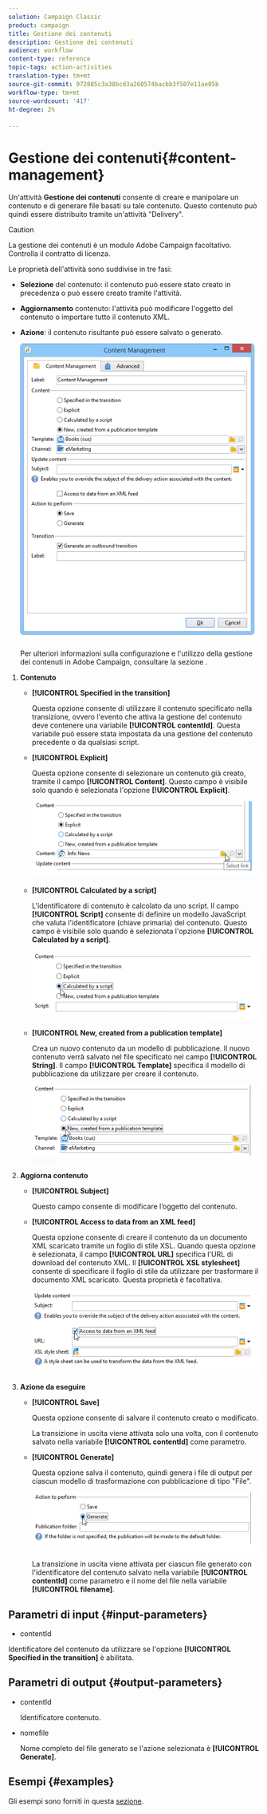 ```yaml
---
solution: Campaign Classic
product: campaign
title: Gestione dei contenuti
description: Gestione dei contenuti
audience: workflow
content-type: reference
topic-tags: action-activities
translation-type: tm+mt
source-git-commit: 972885c3a38bcd3a260574bacbb3f507e11ae05b
workflow-type: tm+mt
source-wordcount: '417'
ht-degree: 2%

---
```



# Gestione dei contenuti{#content-management}

Un&#39;attività **Gestione dei contenuti** consente di creare e manipolare un contenuto e di generare file basati su tale contenuto. Questo contenuto può quindi essere distribuito tramite un&#39;attività &quot;Delivery&quot;.

>[!CAUTION]
>
>La gestione dei contenuti è un modulo Adobe Campaign  facoltativo. Controlla il contratto di licenza.

Le proprietà dell&#39;attività sono suddivise in tre fasi:

* **Selezione** del contenuto: il contenuto può essere stato creato in precedenza o può essere creato tramite l&#39;attività.
* **Aggiornamento** contenuto: l&#39;attività può modificare l&#39;oggetto del contenuto o importare tutto il contenuto XML.
* **Azione**: il contenuto risultante può essere salvato o generato.

   ![](assets/content_mgmt_edit.png)

   Per ulteriori informazioni sulla configurazione e l&#39;utilizzo della gestione dei contenuti in  Adobe Campaign, consultare la sezione [](../../delivery/using/about-content-management.md).

1. **Contenuto**

   * **[!UICONTROL Specified in the transition]**

      Questa opzione consente di utilizzare il contenuto specificato nella transizione, ovvero l&#39;evento che attiva la gestione del contenuto deve contenere una variabile **[!UICONTROL contentId]**. Questa variabile può essere stata impostata da una gestione del contenuto precedente o da qualsiasi script.

   * **[!UICONTROL Explicit]**

      Questa opzione consente di selezionare un contenuto già creato, tramite il campo **[!UICONTROL Content]**. Questo campo è visibile solo quando è selezionata l&#39;opzione **[!UICONTROL Explicit]**.

      ![](assets/content_mgmt_explicit.png)

   * **[!UICONTROL Calculated by a script]**

      L&#39;identificatore di contenuto è calcolato da uno script. Il campo **[!UICONTROL Script]** consente di definire un modello JavaScript che valuta l&#39;identificatore (chiave primaria) del contenuto. Questo campo è visibile solo quando è selezionata l&#39;opzione **[!UICONTROL Calculated by a script]**.

      ![](assets/content_mgmt_script.png)

   * **[!UICONTROL New, created from a publication template]**

      Crea un nuovo contenuto da un modello di pubblicazione. Il nuovo contenuto verrà salvato nel file specificato nel campo **[!UICONTROL String]**. Il campo **[!UICONTROL Template]** specifica il modello di pubblicazione da utilizzare per creare il contenuto.

      ![](assets/content_mgmt_new.png)

1. **Aggiorna contenuto**

   * **[!UICONTROL Subject]**

      Questo campo consente di modificare l’oggetto del contenuto.

   * **[!UICONTROL Access to data from an XML feed]**

      Questa opzione consente di creare il contenuto da un documento XML scaricato tramite un foglio di stile XSL. Quando questa opzione è selezionata, il campo **[!UICONTROL URL]** specifica l&#39;URL di download del contenuto XML. Il **[!UICONTROL XSL stylesheet]** consente di specificare il foglio di stile da utilizzare per trasformare il documento XML scaricato. Questa proprietà è facoltativa.

      ![](assets/content_mgmt_xmlcontent.png)

1. **Azione da eseguire**

   * **[!UICONTROL Save]**

      Questa opzione consente di salvare il contenuto creato o modificato.

      La transizione in uscita viene attivata solo una volta, con il contenuto salvato nella variabile **[!UICONTROL contentId]** come parametro.

   * **[!UICONTROL Generate]**

      Questa opzione salva il contenuto, quindi genera i file di output per ciascun modello di trasformazione con pubblicazione di tipo &quot;File&quot;.

      ![](assets/content_mgmt_generate.png)

      La transizione in uscita viene attivata per ciascun file generato con l&#39;identificatore del contenuto salvato nella variabile **[!UICONTROL contentId]** come parametro e il nome del file nella variabile **[!UICONTROL filename]**.

## Parametri di input {#input-parameters}

* contentId

Identificatore del contenuto da utilizzare se l&#39;opzione **[!UICONTROL Specified in the transition]** è abilitata.

## Parametri di output {#output-parameters}

* contentId

   Identificatore contenuto.

* nomefile

   Nome completo del file generato se l&#39;azione selezionata è **[!UICONTROL Generate]**.

## Esempi {#examples}

Gli esempi sono forniti in questa [sezione](../../delivery/using/automating-via-workflows.md#examples).
